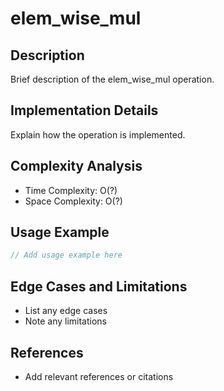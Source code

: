 # elem_wise_mul

## Description
Brief description of the elem_wise_mul operation.

## Implementation Details
Explain how the operation is implemented.

## Complexity Analysis
- Time Complexity: O(?)
- Space Complexity: O(?)

## Usage Example
```cpp
// Add usage example here
```

## Edge Cases and Limitations
- List any edge cases
- Note any limitations

## References
- Add relevant references or citations

